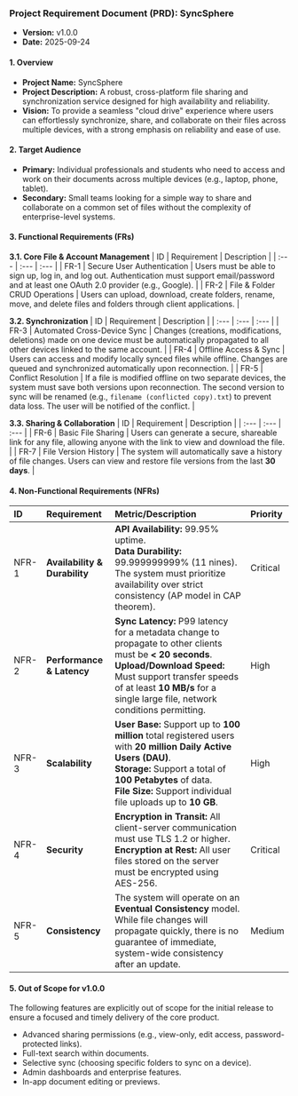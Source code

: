 ### **Project Requirement Document (PRD): SyncSphere**

*   **Version:** v1.0.0
*   **Date:** 2025-09-24

#### **1. Overview**

*   **Project Name:** SyncSphere
*   **Project Description:** A robust, cross-platform file sharing and synchronization service designed for high availability and reliability.
*   **Vision:** To provide a seamless "cloud drive" experience where users can effortlessly synchronize, share, and collaborate on their files across multiple devices, with a strong emphasis on reliability and ease of use.

#### **2. Target Audience**

*   **Primary:** Individual professionals and students who need to access and work on their documents across multiple devices (e.g., laptop, phone, tablet).
*   **Secondary:** Small teams looking for a simple way to share and collaborate on a common set of files without the complexity of enterprise-level systems.

#### **3. Functional Requirements (FRs)**

**3.1. Core File & Account Management**
| ID | Requirement | Description |
| :--- | :--- | :--- |
| FR-1 | Secure User Authentication | Users must be able to sign up, log in, and log out. Authentication must support email/password and at least one OAuth 2.0 provider (e.g., Google). |
| FR-2 | File & Folder CRUD Operations | Users can upload, download, create folders, rename, move, and delete files and folders through client applications. |

**3.2. Synchronization**
| ID | Requirement | Description |
| :--- | :--- | :--- |
| FR-3 | Automated Cross-Device Sync | Changes (creations, modifications, deletions) made on one device must be automatically propagated to all other devices linked to the same account. |
| FR-4 | Offline Access & Sync | Users can access and modify locally synced files while offline. Changes are queued and synchronized automatically upon reconnection. |
| FR-5 | Conflict Resolution | If a file is modified offline on two separate devices, the system must save both versions upon reconnection. The second version to sync will be renamed (e.g., `filename (conflicted copy).txt`) to prevent data loss. The user will be notified of the conflict. |

**3.3. Sharing & Collaboration**
| ID | Requirement | Description |
| :--- | :--- | :--- |
| FR-6 | Basic File Sharing | Users can generate a secure, shareable link for any file, allowing anyone with the link to view and download the file. |
| FR-7 | File Version History | The system will automatically save a history of file changes. Users can view and restore file versions from the last **30 days**. |

#### **4. Non-Functional Requirements (NFRs)**

| ID | Requirement | Metric/Description | Priority |
| :--- | :--- | :--- | :--- |
| NFR-1 | **Availability & Durability** | **API Availability:** 99.95% uptime. <br> **Data Durability:** 99.999999999% (11 nines). <br> The system must prioritize availability over strict consistency (AP model in CAP theorem). | Critical |
| NFR-2 | **Performance & Latency** | **Sync Latency:** P99 latency for a metadata change to propagate to other clients must be **< 20 seconds**. <br> **Upload/Download Speed:** Must support transfer speeds of at least **10 MB/s** for a single large file, network conditions permitting. | High |
| NFR-3 | **Scalability** | **User Base:** Support up to **100 million** total registered users with **20 million Daily Active Users (DAU)**. <br> **Storage:** Support a total of **100 Petabytes** of data. <br> **File Size:** Support individual file uploads up to **10 GB**. | High |
| NFR-4 | **Security** | **Encryption in Transit:** All client-server communication must use TLS 1.2 or higher. <br> **Encryption at Rest:** All user files stored on the server must be encrypted using AES-256. | Critical |
| NFR-5 | **Consistency** | The system will operate on an **Eventual Consistency** model. While file changes will propagate quickly, there is no guarantee of immediate, system-wide consistency after an update. | Medium |

#### **5. Out of Scope for v1.0.0**

The following features are explicitly out of scope for the initial release to ensure a focused and timely delivery of the core product.
*   Advanced sharing permissions (e.g., view-only, edit access, password-protected links).
*   Full-text search within documents.
*   Selective sync (choosing specific folders to sync on a device).
*   Admin dashboards and enterprise features.
*   In-app document editing or previews.
